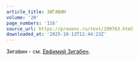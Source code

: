 ```yaml
---
article_title: ЗИГАВИН
volume: '20'
page_numbers: '116'
source_url: https://pravenc.ru/text/199763.html
downloaded_at: '2025-10-13T12:44:23Z'
---
```


Зига́вин - см. [Евфимий Зигабен](<https://pravenc.ru/text/Евфимий Зигабен.html>).
